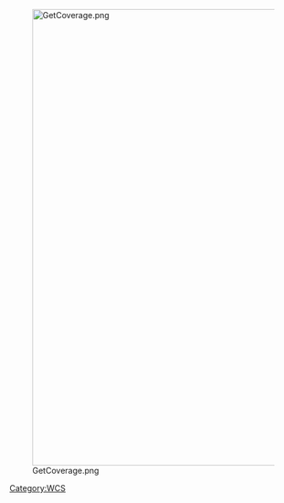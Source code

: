<figure>
<img src="GetCoverage.png" title="GetCoverage.png" width="800" />
<figcaption>GetCoverage.png</figcaption>
</figure>

[Category:WCS](Category:WCS "wikilink")
